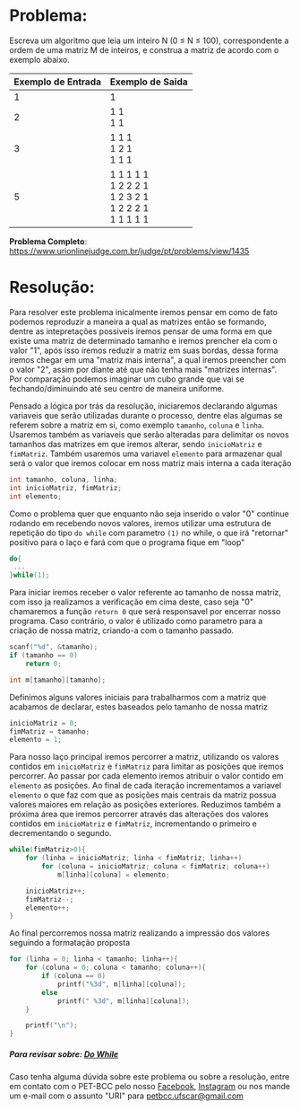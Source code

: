 # Problema:   
Escreva um algoritmo que leia um inteiro N (0 ≤ N ≤ 100), correspondente a ordem de uma matriz M de inteiros, e construa a matriz de acordo com o exemplo abaixo.

Exemplo de Entrada | Exemplo de Saida
------------ | -------------
1 | 1
2 | 1 1 </br> 1 1
3 | 1 1 1 </br> 1 2 1 </br> 1 1 1
5 | 1 1 1 1 1 </br> 1 2 2 2 1 </br> 1 2 3 2 1 </br> 1 2 2 2 1 </br> 1 1 1 1 1

**Problema Completo**: https://www.urionlinejudge.com.br/judge/pt/problems/view/1435

# Resolução:

Para resolver este problema inicalmente iremos pensar em como de fato podemos reproduzir a maneira a qual as matrizes então se formando, dentre as intepretações possiveis iremos pensar de uma forma em que existe uma matriz de determinado tamanho e iremos prencher ela com o valor "1", após isso iremos reduzir a matriz em suas bordas, dessa forma iremos chegar em uma "matriz mais interna", a qual iremos preencher com o valor "2", assim por diante até que não tenha mais "matrizes internas". Por comparação podemos imaginar um cubo grande que vai se fechando/diminuindo até seu centro de maneira uniforme.


Pensado a lógica por trás da resolução, iniciaremos declarando algumas variaveis que serão utilizadas durante o processo, dentre elas algumas se referem sobre a matriz em si, como exemplo `tamanho`, `coluna` e `linha`. Usaremos também as variaveis que serão alteradas para delimitar os novos tamanhos das matrizes em que iremos alterar, sendo `inicioMatriz` e `fimMatriz`. Também usaremos uma variavel `elemento` para armazenar qual será o valor que iremos colocar em noss matriz mais interna a cada iteração
```c
int tamanho, coluna, linha;
int inicioMatriz, fimMatriz;
int elemento;
```


Como o problema quer que enquanto não seja inserido o valor "0" continue rodando em recebendo novos valores, iremos utilizar uma estrutura de repetição do tipo `do while` com parametro `(1)` no while, o que irá "retornar" positivo para o laço e fará com que o programa fique em "loop"
```c
do{
 ...
}while(1);
```


Para iniciar iremos receber o valor referente ao tamanho de nossa matriz, com isso ja realizamos a verificação em cima deste, caso seja "0" chamaremos a função `return 0` que será responsavel por encerrar nosso programa. Caso contrário, o valor é utilizado como parametro para a criação de nossa matriz, criando-a com o tamanho passado.
```c
scanf("%d", &tamanho);
if (tamanho == 0)
	return 0;

int m[tamanho][tamanho];
```


Definimos alguns valores iniciais para trabalharmos com a matriz que acabamos de declarar, estes baseados pelo tamanho de nossa matriz
```c
inicioMatriz = 0;
fimMatriz = tamanho;
elemento = 1;
```


Para nosso laço principal iremos percorrer a matriz, utilizando os valores contidos em `inicioMatriz` e `fimMatriz` para limitar as posições que iremos percorrer. Ao passar por cada elemento iremos atribuir o valor contido em `elemento` as posições. Ao final de cada iteração incrementamos a variavel `elemento` o que faz com que as posições mais centrais da matriz possua valores maiores em relação as posições exteriores. Reduzimos também a próxima área que iremos percorrer através das alterações dos valores contidos em `inicioMatriz` e `fimMatriz`, incrementando o primeiro e decrementando o segundo.
```c
while(fimMatriz>0){
	for (linha = inicioMatriz; linha < fimMatriz; linha++)
		for (coluna = inicioMatriz; coluna < fimMatriz; coluna++)
			m[linha][coluna] = elemento;

	inicioMatriz++;
	fimMatriz--;
	elemento++;
}
```


Ao final percorremos nossa matriz realizando a impressão dos valores seguindo a formatação proposta
```c
for (linha = 0; linha < tamanho; linha++){
	for (coluna = 0; coluna < tamanho; coluna++){
		if (coluna == 0)
			printf("%3d", m[linha][coluna]);
		else
			printf(" %3d", m[linha][coluna]);
	}

	printf("\n");
}
```


##### Para revisar sobre: [Do While](https://docs.microsoft.com/pt-br/cpp/c-language/do-while-statement-c?view=vs-2019)
    
Caso tenha alguma dúvida sobre este problema ou sobre a resolução, entre em contato com o PET-BCC pelo nosso
[Facebook](https://www.facebook.com/petbcc/),
[Instagram](https://www.instagram.com/petbcc.ufscar/)
ou nos mande um e-mail com o assunto "URI" para  petbcc.ufscar@gmail.com